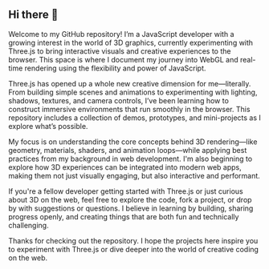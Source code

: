 ## Hi there 👋

Welcome to my GitHub repository! I’m a JavaScript developer with a growing interest in the world of 3D graphics, currently experimenting with Three.js to bring interactive visuals and creative experiences to the browser. This space is where I document my journey into WebGL and real-time rendering using the flexibility and power of JavaScript.

Three.js has opened up a whole new creative dimension for me—literally. From building simple scenes and animations to experimenting with lighting, shadows, textures, and camera controls, I’ve been learning how to construct immersive environments that run smoothly in the browser. This repository includes a collection of demos, prototypes, and mini-projects as I explore what’s possible.

My focus is on understanding the core concepts behind 3D rendering—like geometry, materials, shaders, and animation loops—while applying best practices from my background in web development. I'm also beginning to explore how 3D experiences can be integrated into modern web apps, making them not just visually engaging, but also interactive and performant.

If you're a fellow developer getting started with Three.js or just curious about 3D on the web, feel free to explore the code, fork a project, or drop by with suggestions or questions. I believe in learning by building, sharing progress openly, and creating things that are both fun and technically challenging.

Thanks for checking out the repository. I hope the projects here inspire you to experiment with Three.js or dive deeper into the world of creative coding on the web.
